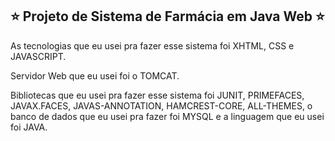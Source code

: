 ## ⭐️ Projeto de Sistema de Farmácia em Java Web ⭐️

As tecnologias que eu usei pra fazer esse sistema foi XHTML, CSS e JAVASCRIPT.

Servidor Web que eu usei foi o TOMCAT.

Bibliotecas que eu usei pra fazer esse sistema foi JUNIT, PRIMEFACES, JAVAX.FACES, JAVAS-ANNOTATION, HAMCREST-CORE, ALL-THEMES, o banco de dados que eu usei pra fazer foi MYSQL e a linguagem que eu usei foi JAVA.
